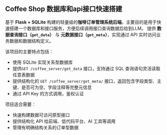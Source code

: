 
## Coffee Shop 数据库和api接口快速搭建

基于 **Flask + SQLite** 构建的轻量级的**咖啡订单管理系统后端**，主要目的是用于快速搭建一个数据库和接口服务，方便后续调用接口查询数据后给到LLM。
提供 **数据查询接口（`get_data`）** 与 **元数据接口（`get_meta`）**，实现通过 API 实时访问业务数据和数据结构定义。

该项目的主要特点包括：

* 使用 SQLite 实现关系型数据库
* 提供`GET /coffee_server/get_data` 接口，支持通过 SQL 查询语句灵活读取任意表数据
* 提供结构化的 `GET /coffee_server/get_meta/` 接口，返回包含字段类型、主键、是否可为空、字段注释等完整元信息
* 通过 API Key 的方式调用，鉴权认证

项目适合需要：

* 快速构建数据可访问原型接口
* 提供结构化 API 给前端、低代码平台、AI 工具等调用
* 管理有明确结构关系的订单型数据

